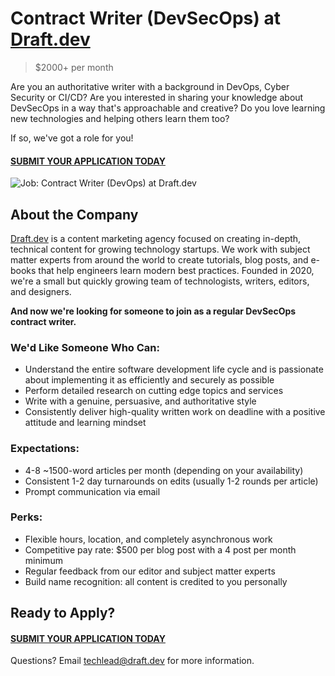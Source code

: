 # Contract Writer (DevSecOps) at [Draft.dev](https://draft.dev/)
> $2000+ per month

Are you an authoritative writer with a background in DevOps, Cyber Security or CI/CD? Are you interested in sharing your knowledge about DevSecOps in a way that's approachable and creative? Do you love learning new technologies and helping others learn them too?

If so, we've got a role for you!

#### [SUBMIT YOUR APPLICATION TODAY](https://airtable.com/shrpQJd9IMRYes5va)

![Job: Contract Writer (DevOps) at Draft.dev](https://draft.dev/learn/assets/posts/engineering-12.png)

## About the Company
[Draft.dev](https://draft.dev/) is a content marketing agency focused on creating in-depth, technical content for growing technology startups. We work with subject matter experts from around the world to create tutorials, blog posts, and e-books that help engineers learn modern best practices. Founded in 2020, we're a small but quickly growing team of technologists, writers, editors, and designers.

**And now we're looking for someone to join as a regular DevSecOps contract writer.**

### We'd Like Someone Who Can:
- Understand the entire software development life cycle and is passionate about implementing it as efficiently and securely as possible
- Perform detailed research on cutting edge topics and services
- Write with a genuine, persuasive, and authoritative style
- Consistently deliver high-quality written work on deadline with a positive attitude and learning mindset

### Expectations:
- 4-8 ~1500-word articles per month (depending on your availability)
- Consistent 1-2 day turnarounds on edits (usually 1-2 rounds per article)
- Prompt communication via email

### Perks:
- Flexible hours, location, and completely asynchronous work
- Competitive pay rate: $500 per blog post with a 4 post per month minimum
- Regular feedback from our editor and subject matter experts
- Build name recognition: all content is credited to you personally

## Ready to Apply?

#### [SUBMIT YOUR APPLICATION TODAY](https://airtable.com/shrpQJd9IMRYes5va)

Questions? Email [techlead@draft.dev](mailto:techlead@draft.dev) for more information.
